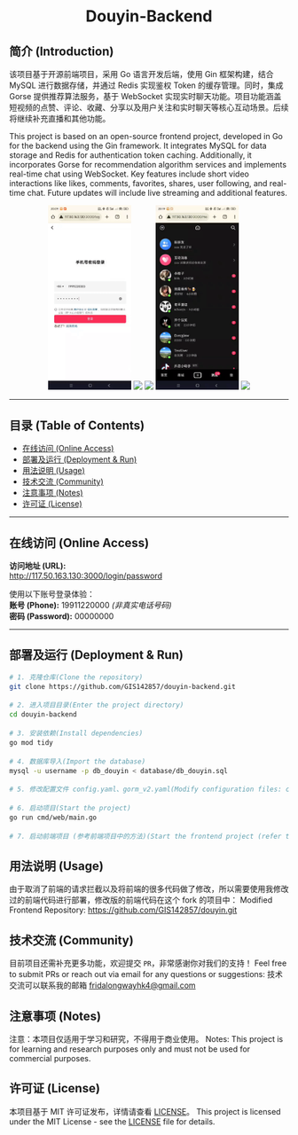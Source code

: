 <h1 align="center">
  Douyin-Backend
</h1>

## 简介 (Introduction)

该项目基于开源前端项目，采用 Go 语言开发后端，使用 Gin 框架构建，结合 MySQL 进行数据存储，并通过 Redis 实现鉴权 Token 的缓存管理。同时，集成 Gorse 提供推荐算法服务，基于 WebSocket 实现实时聊天功能。项目功能涵盖短视频的点赞、评论、收藏、分享以及用户关注和实时聊天等核心互动场景。后续将继续补充直播和其他功能。

This project is based on an open-source frontend project, developed in Go for the backend using the Gin framework. It integrates MySQL for data storage and Redis for authentication token caching. Additionally, it incorporates Gorse for recommendation algorithm services and implements real-time chat using WebSocket. Key features include short video interactions like likes, comments, favorites, shares, user following, and real-time chat. Future updates will include live streaming and additional features.

<p align="center">
  <img width="150px" src='docs/imgs/vfcfs-95rgz.gif'/>
  <img width="150px" src='docs/imgs/50nea-frbnj.gif'/>
  <img width="150px" src='docs/imgs/xmg24-2nkbp.gif'/>
  <img width="150px" src='docs/imgs/fxklv-5nafx.gif'/>
  <img width="150px" src='docs/imgs/1mc6q-ywxs1.gif'/>
</p>

---

## 目录 (Table of Contents)

- [在线访问 (Online Access)](#在线访问-online-access)
- [部署及运行 (Deployment & Run)](#部署及运行-deployment--run)
- [用法说明 (Usage)](#用法说明-usage)
- [技术交流 (Community)](#技术交流-community)
- [注意事项 (Notes)](#注意事项-notes)
- [许可证 (License)](#许可证-license)

---

## 在线访问 (Online Access)

**访问地址 (URL):**  
http://117.50.163.130:3000/login/password

使用以下账号登录体验：  
**账号 (Phone):** 19911220000 *(非真实电话号码)*  
**密码 (Password):** 00000000

---

## 部署及运行 (Deployment & Run)

```bash
# 1. 克隆仓库(Clone the repository)
git clone https://github.com/GIS142857/douyin-backend.git

# 2. 进入项目目录(Enter the project directory)
cd douyin-backend

# 3. 安装依赖(Install dependencies)
go mod tidy

# 4. 数据库导入(Import the database)
mysql -u username -p db_douyin < database/db_douyin.sql

# 5. 修改配置文件 config.yaml、gorm_v2.yaml(Modify configuration files: config.yaml, gorm_v2.yaml)

# 6. 启动项目(Start the project)
go run cmd/web/main.go 

# 7. 启动前端项目 (参考前端项目中的方法)(Start the frontend project (refer to the frontend project's documentation))
```

## 用法说明 (Usage)
由于取消了前端的请求拦截以及将前端的很多代码做了修改，所以需要使用我修改过的前端代码进行部署，修改版的前端代码在这个 fork 的项目中：
Modified Frontend Repository:
https://github.com/GIS142857/douyin.git


## 技术交流 (Community)
目前项目还需补充更多功能，欢迎提交 `PR`，非常感谢你对我们的支持！
Feel free to submit PRs or reach out via email for any questions or suggestions:
技术交流可以联系我的邮箱 <a href="mailto:fridalongwayhk4@gmail.com">fridalongwayhk4@gmail.com</a>

## 注意事项 (Notes)
注意：本项目仅适用于学习和研究，不得用于商业使用。
Notes: This project is for learning and research purposes only and must not be used for commercial purposes.

## 许可证 (License)
本项目基于 MIT 许可证发布，详情请查看 [LICENSE](LICENSE)。
This project is licensed under the MIT License - see the [LICENSE](LICENSE) file for details.
